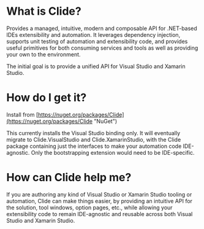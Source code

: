 What is Clide?
=====

Provides a managed, intuitive, modern and composable API for .NET-based IDEs extensibility and automation. It leverages dependency injection, supports unit testing of automation and extensibility code, and provides useful primitives for both consuming services and tools as well as providing your own to the environment. 

The initial goal is to provide a unified API for Visual Studio and Xamarin Studio.

How do I get it?
=====
Install from [https://nuget.org/packages/Clide](https://nuget.org/packages/Clide "NuGet")

This currently installs the Visual Studio binding only. It will eventually migrate to Clide.VisualStudio and Clide.XamarinStudio, with the Clide package containing just the interfaces to make your automation code IDE-agnostic. Only the bootstrapping extension would need to be IDE-specific.

How can Clide help me?
=====

If you are authoring any kind of Visual Studio or Xamarin Studio tooling or automation, Clide can make things easier, by providing an intuitive API for the solution, tool windows, option pages, etc., while allowing your extensibility code to remain IDE-agnostic and reusable across both Visual Studio and Xamarin Studio.
